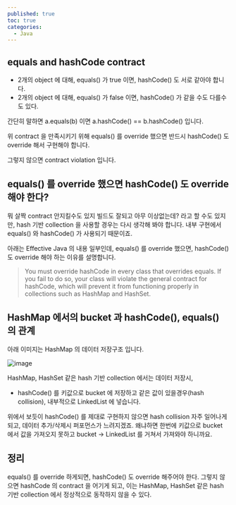```yaml
---
published: true
toc: true
categories:
  - Java
---
```


## equals and hashCode contract
- 2개의 object 에 대해, equals() 가 true 이면, hashCode() 도 서로 같아야 합니다. 
- 2개의 object 에 대해, equals() 가 false 이면, hashCode() 가 같을 수도 다를수도 있다.

간단히 말하면 a.equals(b) 이면 a.hashCode() == b.hashCode() 입니다. 

위 contract 을 만족시키기 위해 equals() 를 override 했으면 반드시 hashCode() 도 override 해서 구현해야 합니다.

그렇지 않으면 contract violation 입니다.

## equals() 를 override 했으면 hashCode() 도 override 해야 한다?
뭐 살짝 contract 안지킬수도 있지 빌드도 잘되고 아무 이상없는데?
라고 할 수도 있지만, hash 기반 collection 을 사용할 경우는 다시 생각해 봐야 합니다. 내부 구현에서 equals() 와 hashCode() 가 사용되기 때문이죠.

아래는 Effective Java 의 내용 일부인데, equals() 를 override 했으면, hashCode() 도 override 해야 하는 이유를 설명합니다.

> You must override hashCode in every class that overrides equals. If you fail to do so, your class will violate the general contract for hashCode, which will prevent it from functioning properly in collections such as HashMap and HashSet.

## HashMap 에서의 bucket 과 hashCode(), equals() 의 관계
아래 이미지는 HashMap 의 데이터 저장구조 입니다.

![image](https://user-images.githubusercontent.com/9858389/118408507-dba60a00-b6c0-11eb-977e-4f6331cfe3c5.png)

HashMap, HashSet 같은 hash 기반 collection 에서는 데이터 저장시,

- hashCode() 를 키값으로 bucket 에 저장하고 같은 값이 있을경우(hash collision), 내부적으로 LinkedList 에 넣습니다.

위에서 보듯이 hashCode() 를 제대로 구현하지 않으면 hash collision 자주 일어나게되고, 데이터 추가/삭제시 퍼포먼스가 느려지겠죠.  왜냐하면 한번에 키값으로 bucket 에서 값을 가져오지 못하고 bucket → LinkedList 를 거쳐서 가져와야 하니까요.

## 정리
equals() 를 override 하게되면, hashCode() 도 override 해주어야 한다.  그렇지 않으면 hashCode 의 contract 을 어기게 되고, 이는 HashMap, HashSet 같은 hash 기반 collection 에서 정상적으로 동작하지 않을 수 있다.